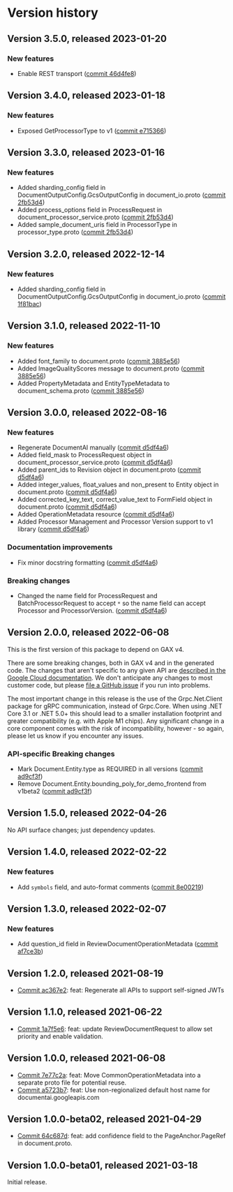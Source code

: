# Version history

## Version 3.5.0, released 2023-01-20

### New features

- Enable REST transport ([commit 46d4fe8](https://github.com/googleapis/google-cloud-dotnet/commit/46d4fe8461ac30e7666600e44e7bd16228768621))

## Version 3.4.0, released 2023-01-18

### New features

- Exposed GetProcessorType to v1 ([commit e715366](https://github.com/googleapis/google-cloud-dotnet/commit/e71536676c2b9d6d55d960061e26fb0ba91efb4b))

## Version 3.3.0, released 2023-01-16

### New features

- Added sharding_config field in DocumentOutputConfig.GcsOutputConfig in document_io.proto ([commit 2fb53d4](https://github.com/googleapis/google-cloud-dotnet/commit/2fb53d43cd8eb55b33ee6e08cef02413cf453e53))
- Added process_options field in ProcessRequest in document_processor_service.proto ([commit 2fb53d4](https://github.com/googleapis/google-cloud-dotnet/commit/2fb53d43cd8eb55b33ee6e08cef02413cf453e53))
- Added sample_document_uris field in ProcessorType in processor_type.proto ([commit 2fb53d4](https://github.com/googleapis/google-cloud-dotnet/commit/2fb53d43cd8eb55b33ee6e08cef02413cf453e53))

## Version 3.2.0, released 2022-12-14

### New features

- Added sharding_config field in DocumentOutputConfig.GcsOutputConfig in document_io.proto ([commit 1f81bac](https://github.com/googleapis/google-cloud-dotnet/commit/1f81bac43a32567244773f3de53a8f2aff2b4b5b))

## Version 3.1.0, released 2022-11-10

### New features

- Added font_family to document.proto ([commit 3885e56](https://github.com/googleapis/google-cloud-dotnet/commit/3885e56d1f7cc455b06c8f7c6d49c786edf134ca))
- Added ImageQualityScores message to document.proto ([commit 3885e56](https://github.com/googleapis/google-cloud-dotnet/commit/3885e56d1f7cc455b06c8f7c6d49c786edf134ca))
- Added PropertyMetadata and EntityTypeMetadata to document_schema.proto ([commit 3885e56](https://github.com/googleapis/google-cloud-dotnet/commit/3885e56d1f7cc455b06c8f7c6d49c786edf134ca))

## Version 3.0.0, released 2022-08-16

### New features

- Regenerate DocumentAI manually ([commit d5df4a6](https://github.com/googleapis/google-cloud-dotnet/commit/d5df4a6a513faac93c7b382498efacbf64237def))
- Added field_mask to ProcessRequest object in document_processor_service.proto ([commit d5df4a6](https://github.com/googleapis/google-cloud-dotnet/commit/d5df4a6a513faac93c7b382498efacbf64237def))
- Added parent_ids to Revision object in document.proto ([commit d5df4a6](https://github.com/googleapis/google-cloud-dotnet/commit/d5df4a6a513faac93c7b382498efacbf64237def))
- Added integer_values, float_values and non_present to Entity object in document.proto ([commit d5df4a6](https://github.com/googleapis/google-cloud-dotnet/commit/d5df4a6a513faac93c7b382498efacbf64237def))
- Added corrected_key_text, correct_value_text to FormField object in document.proto ([commit d5df4a6](https://github.com/googleapis/google-cloud-dotnet/commit/d5df4a6a513faac93c7b382498efacbf64237def))
- Added OperationMetadata resource ([commit d5df4a6](https://github.com/googleapis/google-cloud-dotnet/commit/d5df4a6a513faac93c7b382498efacbf64237def))
- Added Processor Management and Processor Version support to v1 library ([commit d5df4a6](https://github.com/googleapis/google-cloud-dotnet/commit/d5df4a6a513faac93c7b382498efacbf64237def))

### Documentation improvements

- Fix minor docstring formatting ([commit d5df4a6](https://github.com/googleapis/google-cloud-dotnet/commit/d5df4a6a513faac93c7b382498efacbf64237def))

### Breaking changes

- Changed the name field for ProcessRequest and BatchProcessorRequest to accept `*` so the name field can accept Processor and ProcessorVersion. ([commit d5df4a6](https://github.com/googleapis/google-cloud-dotnet/commit/d5df4a6a513faac93c7b382498efacbf64237def))

## Version 2.0.0, released 2022-06-08

This is the first version of this package to depend on GAX v4.

There are some breaking changes, both in GAX v4 and in the generated
code. The changes that aren't specific to any given API are [described in the Google Cloud
documentation](https://cloud.google.com/dotnet/docs/reference/help/breaking-gax4).
We don't anticipate any changes to most customer code, but please [file a
GitHub issue](https://github.com/googleapis/google-cloud-dotnet/issues/new/choose)
if you run into problems.

The most important change in this release is the use of the Grpc.Net.Client package
for gRPC communication, instead of Grpc.Core. When using .NET Core 3.1 or .NET 5.0+
this should lead to a smaller installation footprint and greater compatibility (e.g.
with Apple M1 chips). Any significant change in a core component comes with the risk
of incompatibility, however - so again, please let us know if you encounter any
issues.

### API-specific Breaking changes

- Mark Document.Entity.type as REQUIRED in all versions ([commit ad9cf3f](https://github.com/googleapis/google-cloud-dotnet/commit/ad9cf3fd719718341399185f03c6e70238f1abdf))
- Remove Document.Entity.bounding_poly_for_demo_frontend from v1beta2 ([commit ad9cf3f](https://github.com/googleapis/google-cloud-dotnet/commit/ad9cf3fd719718341399185f03c6e70238f1abdf))
## Version 1.5.0, released 2022-04-26

No API surface changes; just dependency updates.

## Version 1.4.0, released 2022-02-22

### New features

- Add `symbols` field, and auto-format comments ([commit 8e00219](https://github.com/googleapis/google-cloud-dotnet/commit/8e0021998961044fe9b556c323c80bb2d3030461))

## Version 1.3.0, released 2022-02-07

### New features

- Add question_id field in ReviewDocumentOperationMetadata ([commit af7ce3b](https://github.com/googleapis/google-cloud-dotnet/commit/af7ce3b83941b1b6a9e470311f0f11934368cd9b))

## Version 1.2.0, released 2021-08-19

- [Commit ac367e2](https://github.com/googleapis/google-cloud-dotnet/commit/ac367e2): feat: Regenerate all APIs to support self-signed JWTs

## Version 1.1.0, released 2021-06-22

- [Commit 1a7f5e6](https://github.com/googleapis/google-cloud-dotnet/commit/1a7f5e6): feat: update ReviewDocumentRequest to allow set priority and enable validation.

## Version 1.0.0, released 2021-06-08

- [Commit 7e77c2a](https://github.com/googleapis/google-cloud-dotnet/commit/7e77c2a): feat: Move CommonOperationMetadata into a separate proto file for potential reuse.
- [Commit a5723b7](https://github.com/googleapis/google-cloud-dotnet/commit/a5723b7): feat: Use non-regionalized default host name for documentai.googleapis.com

## Version 1.0.0-beta02, released 2021-04-29

- [Commit 64c687d](https://github.com/googleapis/google-cloud-dotnet/commit/64c687d): feat: add confidence field to the PageAnchor.PageRef in document.proto.

## Version 1.0.0-beta01, released 2021-03-18

Initial release.
